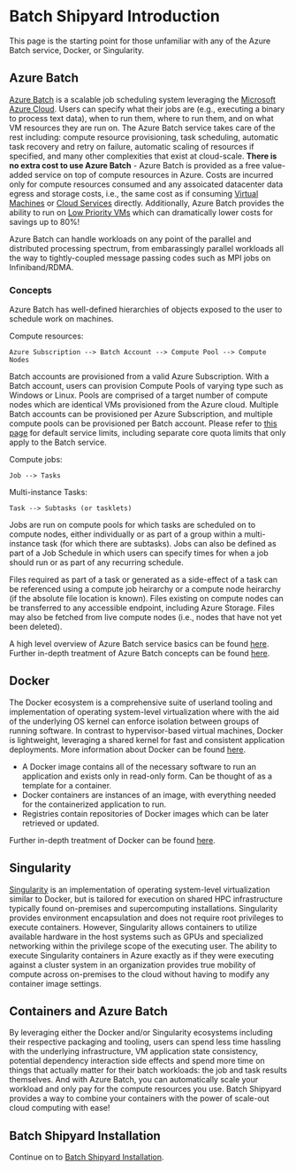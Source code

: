 # Batch Shipyard Introduction
This page is the starting point for those unfamiliar with any of the
Azure Batch service, Docker, or Singularity.

## Azure Batch
[Azure Batch](https://azure.microsoft.com/en-us/services/batch/) is a scalable
job scheduling system leveraging the
[Microsoft Azure Cloud](https://azure.microsoft.com). Users can specify what
their jobs are (e.g., executing a binary to process text data), when to run
them, where to run them, and on what VM resources they are run on. The Azure
Batch service takes care of the rest including: compute resource provisioning,
task scheduling, automatic task recovery and retry on failure, automatic
scaling of resources if specified, and many other complexities that exist
at cloud-scale. **There is no extra cost to use Azure Batch** - Azure Batch
is provided as a free value-added service on top of compute resources in
Azure. Costs are incurred only for compute resources consumed and any
assoicated datacenter data egress and storage costs, i.e., the same cost
as if consuming
[Virtual Machines](https://azure.microsoft.com/en-us/pricing/details/virtual-machines/)
or [Cloud Services](https://azure.microsoft.com/en-us/pricing/details/cloud-services/)
directly. Additionally, Azure Batch provides the ability to run on
[Low Priority VMs](https://docs.microsoft.com/en-us/azure/batch/batch-low-pri-vms)
which can dramatically lower costs for savings up to 80%!

Azure Batch can handle workloads on any point of the parallel and distributed
processing spectrum, from embarassingly parallel workloads all the way to
tightly-coupled message passing codes such as MPI jobs on Infiniband/RDMA.

### Concepts
Azure Batch has well-defined hierarchies of objects exposed to the user to
schedule work on machines.

Compute resources:
```
Azure Subscription --> Batch Account --> Compute Pool --> Compute Nodes
```

Batch accounts are provisioned from a valid Azure Subscription. With a
Batch account, users can provision Compute Pools of varying type such as
Windows or Linux. Pools are comprised of a target number of compute nodes
which are identical VMs provisioned from the Azure cloud. Multiple Batch
accounts can be provisioned per Azure Subscription, and multiple compute
pools can be provisioned per Batch account. Please refer to
[this page](https://docs.microsoft.com/en-us/azure/batch/batch-quota-limit)
for default service limits, including separate core quota limits that only
apply to the Batch service.

Compute jobs:
```
Job --> Tasks
```

Multi-instance Tasks:
```
Task --> Subtasks (or tasklets)
```

Jobs are run on compute pools for which tasks are scheduled on to compute
nodes, either individually or as part of a group within a multi-instance
task (for which there are subtasks). Jobs can also be defined as part of a
Job Schedule in which users can specify times for when a job should run or
as part of any recurring schedule.

Files required as part of a task or generated as a side-effect of a task
can be referenced using a compute job heirarchy or a compute node heirarchy
(if the absolute file location is known). Files existing on compute nodes can
be transferred to any accessible endpoint, including Azure Storage. Files
may also be fetched from live compute nodes (i.e., nodes that have not yet
been deleted).

A high level overview of Azure Batch service basics can be found
[here](https://azure.microsoft.com/en-us/documentation/articles/batch-technical-overview/).
Further in-depth treatment of Azure Batch concepts can be found
[here](https://azure.microsoft.com/en-us/documentation/articles/batch-api-basics/).

## Docker
The Docker ecosystem is a comprehensive suite of userland tooling and
implementation of operating system-level virtualization where with the aid of
the underlying OS kernel can enforce isolation between groups of running
software. In contrast to hypervisor-based virtual machines, Docker is
lightweight, leveraging a shared kernel for fast and consistent application
deployments. More information about Docker can be found
[here](https://www.docker.com/what-docker).

* A Docker image contains all of the necessary software to run an application
and exists only in read-only form. Can be thought of as a template for a
container.
* Docker containers are instances of an image, with everything needed for
the containerized application to run.
* Registries contain repositories of Docker images which can be later
retrieved or updated.

Further in-depth treatment of Docker can be found
[here](https://docs.docker.com/engine/understanding-docker/).

## Singularity
[Singularity](http://singularity.lbl.gov/) is an implementation of operating
system-level virtualization similar to Docker, but is tailored for execution
on shared HPC infrastructure typically found on-premises and supercomputing
installations. Singularity provides environment encapsulation and does not
require root privileges to execute containers. However, Singularity allows
containers to utilize available hardware in the host systems such as GPUs
and specialized networking within the privilege scope of the executing
user. The ability to execute Singularity containers in Azure exactly as
if they were executing against a cluster system in an organization
provides true mobility of compute across on-premises to the cloud without
having to modify any container image settings.

## Containers and Azure Batch
By leveraging either the Docker and/or Singularity ecosystems including
their respective packaging and tooling, users can spend less time hassling
with the underlying infrastructure, VM application state consistency,
potential dependency interaction side effects and spend more
time on things that actually matter for their batch workloads: the job and
task results themselves. And with Azure Batch, you can automatically scale
your workload and only pay for the compute resources you use. Batch Shipyard
provides a way to combine your containers with the power of scale-out cloud
computing with ease!

## Batch Shipyard Installation
Continue on to
[Batch Shipyard Installation](01-batch-shipyard-installation.md).
